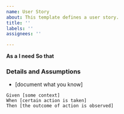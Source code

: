```yaml
---
name: User Story
about: This template defines a user story.
title: ''
labels: ''
assignees: ''

---
```


**As a**
**I need**
**So that**

### Details and Assumptions
* [document what you know]

```gherkin
Given [some context]
When [certain action is taken]
Then [the outcome of action is observed]
